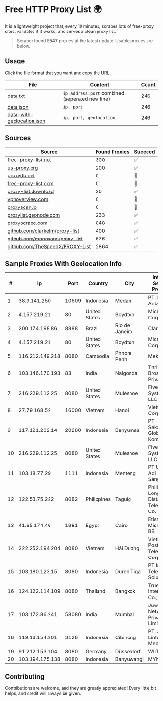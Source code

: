 
# Free HTTP Proxy List 🌍

It is a lightweight project that, every 10 minutes, scrapes lots of free-proxy sites, validates if it works, and serves a clean proxy list.


> Scraper found **5547** proxies at the latest update. Usable proxies are below.

## Usage

Click the file format that you want and copy the URL.


|File|Content|Count|
|----|-------|-----|
|[data.txt](https://raw.githubusercontent.com/themiralay/Proxy-List-World/master/data.txt)|`ip_address:port` combined (seperated new line)|246|
|[data.json](https://raw.githubusercontent.com/themiralay/Proxy-List-World/master/data.json)|`ip, port`|246|
|[data-with-geolocation.json](https://raw.githubusercontent.com/themiralay/Proxy-List-World/master/data-with-geolocation.json)|`ip, port, geolocation`|246|

## Sources

|Source|Found Proxies|Succeed|
|------|-------------|-------|
|[free-proxy-list.net](https://free-proxy-list.net)|300|✅|
|[us-proxy.org](https://www.us-proxy.org)|200|✅|
|[proxydb.net](http://proxydb.net)|0|🚫|
|[free-proxy-list.com](https://free-proxy-list.com/?page=&port=&type%5B%5D=http&type%5B%5D=https&up_time=0&search=Search)|0|🚫|
|[proxy-list.download](https://www.proxy-list.download/HTTP)|26|✅|
|[vpnoverview.com](https://vpnoverview.com/privacy/anonymous-browsing/free-proxy-servers)|0|🚫|
|[proxyscan.io](https://www.proxyscan.io)|0|🚫|
|[proxylist.geonode.com](https://proxylist.geonode.com/api/proxy-list?limit=300&page=1&sort_by=lastChecked&sort_type=desc&protocols=http,https)|233|✅|
|[proxyscrape.com](https://api.proxyscrape.com/v2/?request=displayproxies&protocol=http&timeout=10000&country=all&ssl=all&anonymity=all)|848|✅|
|[github.com/clarketm/proxy-list](https://raw.githubusercontent.com/clarketm/proxy-list/master/proxy-list-raw.txt)|400|✅|
|[github.com/monosans/proxy-list](https://raw.githubusercontent.com/monosans/proxy-list/main/proxies/http.txt)|676|✅|
|[github.com/TheSpeedX/PROXY-List](https://raw.githubusercontent.com/TheSpeedX/PROXY-List/master/http.txt)|2864|✅|


## Sample Proxies With Geolocation Info

|#|Ip|Port|Country|City|Internet Service Provider|
|-|--|----|-------|----|-------------------------|
|1|38.9.141.250|10609|Indonesia|Medan|PT. Media Antar Nusa|
|2|4.157.219.21|80|United States|Boydton|Microsoft Corporation|
|3|200.174.198.86|8888|Brazil|Rio de Janeiro|Claro S.A|
|4|4.157.219.21|80|United States|Boydton|Microsoft Corporation|
|5|116.212.149.218|8080|Cambodia|Phnom Penh|MekongNet|
|6|103.146.170.193|83|India|Nalgonda|Thrishul Broadband Private Ltd|
|7|216.229.112.25|8080|United States|Muleshoe|Five Area Systems, LLC|
|8|27.79.168.52|16000|Vietnam|Hanoi|Viettel Corporation|
|9|117.121.202.14|20280|Indonesia|Banyumas|PT Sekawan Global Komunika|
|10|216.229.112.25|8080|United States|Muleshoe|Five Area Systems, LLC|
|11|103.18.77.29|1111|Indonesia|Menteng|PT Usaha Adi Sanggoro|
|12|122.53.75.222|8082|Philippines|Taguig|Philippine Long Distance Telephone Co.|
|13|41.65.174.46|1981|Egypt|Cairo|Etisalat Misr Mobile BB|
|14|222.252.194.204|8080|Vietnam|Hải Dương|VietNam Post and Telecom Corporation|
|15|103.180.123.15|8080|Indonesia|Duren Tiga|PT Indo Telemedia Solusi|
|16|124.122.114.109|8080|Thailand|Bangkok|True Internet Co., Ltd.|
|17|103.172.86.241|58080|India|Mumbai|Juweriyah Networks Private Limited|
|18|119.18.154.201|3128|Indonesia|Cibinong|PT. Jala Lintas Media|
|19|91.212.153.104|8080|Germany|Düsseldorf|WIIT AG|
|20|103.194.175.138|8080|Indonesia|Banyuwangi|MYNET|



## Contributing

Contributions are welcome, and they are greatly appreciated! Every
little bit helps, and credit will always be given.

